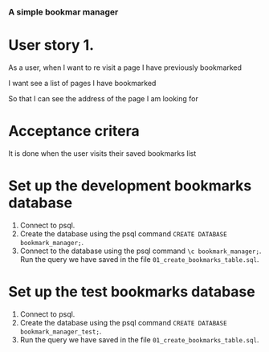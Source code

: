 ### A simple bookmar manager

# User story 1.

As a user, when I want to re visit a page I have previously bookmarked

I want see a list of pages I have bookmarked

So that I can see the address of the page I am looking for

# Acceptance critera

It is done when the user visits their saved bookmarks list

# Set up the development bookmarks database

1. Connect to psql.
2. Create the database using the psql command `CREATE DATABASE bookmark_manager;`.
3. Connect to the database using the psql command `\c bookmark_manager;`.
Run the query we have saved in the file `01_create_bookmarks_table.sql`.


# Set up the test bookmarks database
1. Connect to psql.
2. Create the database using the psql command `CREATE DATABASE bookmark_manager_test;`.
3. Run the query we have saved in the file `01_create_bookmarks_table.sql`.